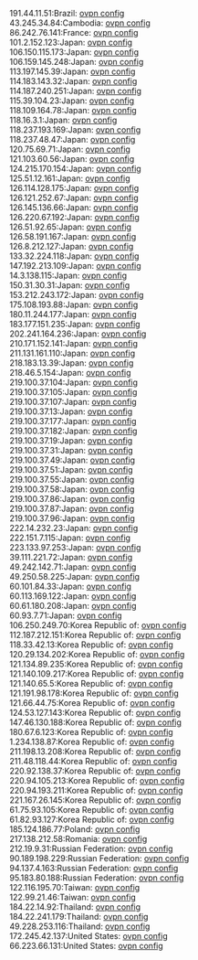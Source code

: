 191.44.11.51:Brazil: [ovpn config](vpn/191_44_11_51.ovpn)  
43.245.34.84:Cambodia: [ovpn config](vpn/43_245_34_84.ovpn)  
86.242.76.141:France: [ovpn config](vpn/86_242_76_141.ovpn)  
101.2.152.123:Japan: [ovpn config](vpn/101_2_152_123.ovpn)  
106.150.115.173:Japan: [ovpn config](vpn/106_150_115_173.ovpn)  
106.159.145.248:Japan: [ovpn config](vpn/106_159_145_248.ovpn)  
113.197.145.39:Japan: [ovpn config](vpn/113_197_145_39.ovpn)  
114.183.143.32:Japan: [ovpn config](vpn/114_183_143_32.ovpn)  
114.187.240.251:Japan: [ovpn config](vpn/114_187_240_251.ovpn)  
115.39.104.23:Japan: [ovpn config](vpn/115_39_104_23.ovpn)  
118.109.164.78:Japan: [ovpn config](vpn/118_109_164_78.ovpn)  
118.16.3.1:Japan: [ovpn config](vpn/118_16_3_1.ovpn)  
118.237.193.169:Japan: [ovpn config](vpn/118_237_193_169.ovpn)  
118.237.48.47:Japan: [ovpn config](vpn/118_237_48_47.ovpn)  
120.75.69.71:Japan: [ovpn config](vpn/120_75_69_71.ovpn)  
121.103.60.56:Japan: [ovpn config](vpn/121_103_60_56.ovpn)  
124.215.170.154:Japan: [ovpn config](vpn/124_215_170_154.ovpn)  
125.51.12.161:Japan: [ovpn config](vpn/125_51_12_161.ovpn)  
126.114.128.175:Japan: [ovpn config](vpn/126_114_128_175.ovpn)  
126.121.252.67:Japan: [ovpn config](vpn/126_121_252_67.ovpn)  
126.145.136.66:Japan: [ovpn config](vpn/126_145_136_66.ovpn)  
126.220.67.192:Japan: [ovpn config](vpn/126_220_67_192.ovpn)  
126.51.92.65:Japan: [ovpn config](vpn/126_51_92_65.ovpn)  
126.58.191.167:Japan: [ovpn config](vpn/126_58_191_167.ovpn)  
126.8.212.127:Japan: [ovpn config](vpn/126_8_212_127.ovpn)  
133.32.224.118:Japan: [ovpn config](vpn/133_32_224_118.ovpn)  
147.192.213.109:Japan: [ovpn config](vpn/147_192_213_109.ovpn)  
14.3.138.115:Japan: [ovpn config](vpn/14_3_138_115.ovpn)  
150.31.30.31:Japan: [ovpn config](vpn/150_31_30_31.ovpn)  
153.212.243.172:Japan: [ovpn config](vpn/153_212_243_172.ovpn)  
175.108.193.88:Japan: [ovpn config](vpn/175_108_193_88.ovpn)  
180.11.244.177:Japan: [ovpn config](vpn/180_11_244_177.ovpn)  
183.177.151.235:Japan: [ovpn config](vpn/183_177_151_235.ovpn)  
202.241.164.236:Japan: [ovpn config](vpn/202_241_164_236.ovpn)  
210.171.152.141:Japan: [ovpn config](vpn/210_171_152_141.ovpn)  
211.131.161.110:Japan: [ovpn config](vpn/211_131_161_110.ovpn)  
218.183.13.39:Japan: [ovpn config](vpn/218_183_13_39.ovpn)  
218.46.5.154:Japan: [ovpn config](vpn/218_46_5_154.ovpn)  
219.100.37.104:Japan: [ovpn config](vpn/219_100_37_104.ovpn)  
219.100.37.105:Japan: [ovpn config](vpn/219_100_37_105.ovpn)  
219.100.37.107:Japan: [ovpn config](vpn/219_100_37_107.ovpn)  
219.100.37.13:Japan: [ovpn config](vpn/219_100_37_13.ovpn)  
219.100.37.177:Japan: [ovpn config](vpn/219_100_37_177.ovpn)  
219.100.37.182:Japan: [ovpn config](vpn/219_100_37_182.ovpn)  
219.100.37.19:Japan: [ovpn config](vpn/219_100_37_19.ovpn)  
219.100.37.31:Japan: [ovpn config](vpn/219_100_37_31.ovpn)  
219.100.37.49:Japan: [ovpn config](vpn/219_100_37_49.ovpn)  
219.100.37.51:Japan: [ovpn config](vpn/219_100_37_51.ovpn)  
219.100.37.55:Japan: [ovpn config](vpn/219_100_37_55.ovpn)  
219.100.37.58:Japan: [ovpn config](vpn/219_100_37_58.ovpn)  
219.100.37.86:Japan: [ovpn config](vpn/219_100_37_86.ovpn)  
219.100.37.87:Japan: [ovpn config](vpn/219_100_37_87.ovpn)  
219.100.37.96:Japan: [ovpn config](vpn/219_100_37_96.ovpn)  
222.14.232.23:Japan: [ovpn config](vpn/222_14_232_23.ovpn)  
222.151.7.115:Japan: [ovpn config](vpn/222_151_7_115.ovpn)  
223.133.97.253:Japan: [ovpn config](vpn/223_133_97_253.ovpn)  
39.111.221.72:Japan: [ovpn config](vpn/39_111_221_72.ovpn)  
49.242.142.71:Japan: [ovpn config](vpn/49_242_142_71.ovpn)  
49.250.58.225:Japan: [ovpn config](vpn/49_250_58_225.ovpn)  
60.101.84.33:Japan: [ovpn config](vpn/60_101_84_33.ovpn)  
60.113.169.122:Japan: [ovpn config](vpn/60_113_169_122.ovpn)  
60.61.180.208:Japan: [ovpn config](vpn/60_61_180_208.ovpn)  
60.93.7.71:Japan: [ovpn config](vpn/60_93_7_71.ovpn)  
106.250.249.70:Korea Republic of: [ovpn config](vpn/106_250_249_70.ovpn)  
112.187.212.151:Korea Republic of: [ovpn config](vpn/112_187_212_151.ovpn)  
118.33.42.13:Korea Republic of: [ovpn config](vpn/118_33_42_13.ovpn)  
120.29.134.202:Korea Republic of: [ovpn config](vpn/120_29_134_202.ovpn)  
121.134.89.235:Korea Republic of: [ovpn config](vpn/121_134_89_235.ovpn)  
121.140.109.217:Korea Republic of: [ovpn config](vpn/121_140_109_217.ovpn)  
121.140.65.5:Korea Republic of: [ovpn config](vpn/121_140_65_5.ovpn)  
121.191.98.178:Korea Republic of: [ovpn config](vpn/121_191_98_178.ovpn)  
121.66.44.75:Korea Republic of: [ovpn config](vpn/121_66_44_75.ovpn)  
124.53.127.143:Korea Republic of: [ovpn config](vpn/124_53_127_143.ovpn)  
147.46.130.188:Korea Republic of: [ovpn config](vpn/147_46_130_188.ovpn)  
180.67.6.123:Korea Republic of: [ovpn config](vpn/180_67_6_123.ovpn)  
1.234.138.87:Korea Republic of: [ovpn config](vpn/1_234_138_87.ovpn)  
211.198.13.208:Korea Republic of: [ovpn config](vpn/211_198_13_208.ovpn)  
211.48.118.44:Korea Republic of: [ovpn config](vpn/211_48_118_44.ovpn)  
220.92.138.37:Korea Republic of: [ovpn config](vpn/220_92_138_37.ovpn)  
220.94.105.213:Korea Republic of: [ovpn config](vpn/220_94_105_213.ovpn)  
220.94.193.211:Korea Republic of: [ovpn config](vpn/220_94_193_211.ovpn)  
221.167.26.145:Korea Republic of: [ovpn config](vpn/221_167_26_145.ovpn)  
61.75.93.105:Korea Republic of: [ovpn config](vpn/61_75_93_105.ovpn)  
61.82.93.127:Korea Republic of: [ovpn config](vpn/61_82_93_127.ovpn)  
185.124.186.77:Poland: [ovpn config](vpn/185_124_186_77.ovpn)  
217.138.212.58:Romania: [ovpn config](vpn/217_138_212_58.ovpn)  
212.19.9.31:Russian Federation: [ovpn config](vpn/212_19_9_31.ovpn)  
90.189.198.229:Russian Federation: [ovpn config](vpn/90_189_198_229.ovpn)  
94.137.4.163:Russian Federation: [ovpn config](vpn/94_137_4_163.ovpn)  
95.183.80.188:Russian Federation: [ovpn config](vpn/95_183_80_188.ovpn)  
122.116.195.70:Taiwan: [ovpn config](vpn/122_116_195_70.ovpn)  
122.99.21.46:Taiwan: [ovpn config](vpn/122_99_21_46.ovpn)  
184.22.14.92:Thailand: [ovpn config](vpn/184_22_14_92.ovpn)  
184.22.241.179:Thailand: [ovpn config](vpn/184_22_241_179.ovpn)  
49.228.253.116:Thailand: [ovpn config](vpn/49_228_253_116.ovpn)  
172.245.42.137:United States: [ovpn config](vpn/172_245_42_137.ovpn)  
66.223.66.131:United States: [ovpn config](vpn/66_223_66_131.ovpn)  
